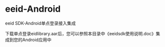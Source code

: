 # eeid-Android
eeid SDK-Android单点登录接入集成  

下载单点登录eidlibrary.aar后，您可以参照本目录中《eeidsdk使用说明.doc》集成到您的Android应用中
